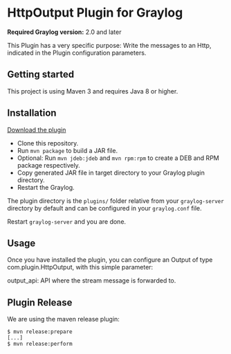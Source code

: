# HttpOutput Plugin for Graylog

**Required Graylog version:** 2.0 and later

This Plugin has a very specific purpose:  Write the messages to an Http, indicated in the Plugin configuration parameters.

Getting started
---------------

This project is using Maven 3 and requires Java 8 or higher.

Installation
------------
[Download the plugin](https://github.com/sagarinpursue/graylog-http-plugin)

* Clone this repository.
* Run `mvn package` to build a JAR file.
* Optional: Run `mvn jdeb:jdeb` and `mvn rpm:rpm` to create a DEB and RPM package respectively.
* Copy generated JAR file in target directory to your Graylog plugin directory.
* Restart the Graylog.

The plugin directory is the `plugins/` folder relative from your `graylog-server` directory by default
and can be configured in your `graylog.conf` file.

Restart `graylog-server` and you are done.

Usage
-----

Once you have installed the plugin, you can configure an Output of type  com.plugin.HttpOutput, with this simple parameter:

output_api: API where the stream message is forwarded to.

Plugin Release
--------------

We are using the maven release plugin:

```
$ mvn release:prepare
[...]
$ mvn release:perform
```
